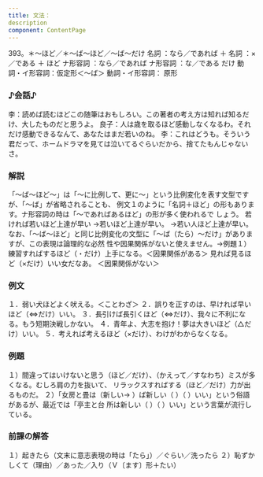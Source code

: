 ```yaml
---
title: 文法：
description
component: ContentPage
---
```



393。＊～ほど／＊～ば～ほど／～ば～だけ
名詞 ：なら／であれば ＋ 名詞 ：×／である ＋ ほど
ナ形容詞 ：なら／であれば ナ形容詞 ：な／である だけ
動詞・イ形容詞：仮定形＜～ば＞ 動詞・イ形容詞： 原形  
### ♪会話♪
李：読めば読むほどこの随筆はおもしろい。この著者の考え方は知れば知るだけ、大したものだと思うよ。 良子：人は歳を取るほど感動しなくなるわ。それだけ感動できるなんて、あなたはまだ若いのね。
李：これはどうも。そういう君だって、ホームドラマを見ては泣いてるぐらいだから、捨てたもんじゃないさ。
### 解説
「～ば～ほど～」は「～に比例して、更に～」という比例変化を表す文型ですが、「～ば」が省略されることも、 例文１のように「名詞＋ほど」の形もあります。ナ形容詞の時は「～であればあるほど」の形が多く使われるで しょう。
若ければ若いほど上達が早い
→若いほど上達が早い。
→若い人ほど上達が早い。 なお、「～ば～ほど」と同じ比例変化の文型に「～ば（たら）～だけ」がありますが、この表現は論理的な必然
性や因果関係がないと使えません。→例題１）
練習すればするほど（・だけ）上手になる。＜因果関係がある＞ 見れば見るほど（×だけ）いい女だなあ。 ＜因果関係がない＞
### 例文
１．弱い犬ほどよく吠える。＜ことわざ＞
２．誤りを正すのは、早ければ早いほど（⇔だけ）いい。
３．長引けば長引くほど（⇔だけ）、我々に不利になる。もう短期決戦しかない。
４．青年よ、大志を抱け！夢は大きいほど（△だけ）いい。
５．考えれば考えるほど（×だけ）、わけがわからなくなる。
### 例題
１）間違ってはいけないと思う（ほど／だけ）、（かえって／すなわち）ミスが多くなる。むしろ肩の力を抜いて、 リラックスすればする（ほど／だけ）力が出るものだ。
２）「女房と畳は（新しい→ ）ば新しい（ ）（ ）いい」という俗語があるが、最近では「亭主と台 所は新しい（ ）（ ）いい」という言葉が流行している。
### 前課の解答
１）起きたら（文末に意志表現の時は「たら」）／ぐらい／洗ったら
２）恥ずかしくて（理由）／あった／入り（Ｖ〔ます〕形＋たい）
